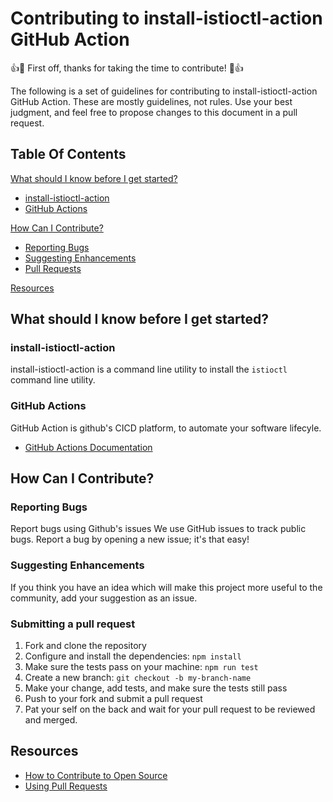 # Contributing to install-istioctl-action GitHub Action

:+1::tada: First off, thanks for taking the time to contribute! :tada::+1:

The following is a set of guidelines for contributing to install-istioctl-action GitHub Action.
These are mostly guidelines, not rules.
Use your best judgment, and feel free to propose changes to this document in a pull request.

## Table Of Contents

[What should I know before I get started?](#what-should-i-know-before-i-get-started)

* [install-istioctl-action](#install-istioctl-action)
* [GitHub Actions](#github-actions)

[How Can I Contribute?](#how-can-i-contribute)

* [Reporting Bugs](#reporting-bugs)
* [Suggesting Enhancements](#suggesting-enhancements)
* [Pull Requests](#pull-requests)

[Resources](#resources)

## What should I know before I get started?

### install-istioctl-action

install-istioctl-action is a command line utility to install the `istioctl` command line utility.

### GitHub Actions

GitHub Action is github's CICD platform, to automate your software lifecyle.

* [GitHub Actions Documentation](https://help.github.com/en/actions)

## How Can I Contribute?

### Reporting Bugs

Report bugs using Github's issues
We use GitHub issues to track public bugs. Report a bug by opening a new issue; it's that easy!

### Suggesting Enhancements

If you think you have an idea which will make this project more useful to the community, add your suggestion as an issue.

### Submitting a pull request

1. Fork and clone the repository
2. Configure and install the dependencies: ```npm install```
3. Make sure the tests pass on your machine: ```npm run test```
4. Create a new branch: ```git checkout -b my-branch-name```
5. Make your change, add tests, and make sure the tests still pass
6. Push to your fork and submit a pull request
7. Pat your self on the back and wait for your pull request to be reviewed and merged.

## Resources

* [How to Contribute to Open Source](https://opensource.guide/how-to-contribute/)
* [Using Pull Requests](https://help.github.com/en/github/collaborating-with-issues-and-pull-requests/about-pull-requests)
